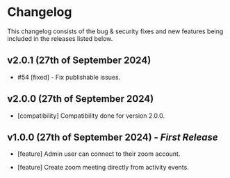 # Changelog

This changelog consists of the bug & security fixes and new features being included in the releases listed below.

## **v2.0.1 (27th of September 2024)**

* #54 [fixed] - Fix publishable issues.

## **v2.0.0 (27th of September 2024)**

* [compatibility] Compatibility done for version 2.0.0.

## **v1.0.0 (27th of September 2024)** - *First Release*

* [feature] Admin user can connect to their zoom account.

* [feature] Create zoom meeting directly from activity events.
